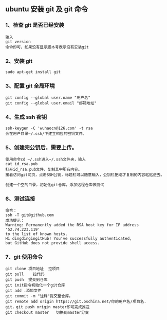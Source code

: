 ## ubuntu 安装 git 及 git 命令

### 1、检查 git 是否已经安装

```
输入
git version
命令即可，如果没有显示版本号表示没有安装git
```

### 2、安装 git

```
sudo apt-get install git
```

### 3、配置 git 全局环境

```
git config --global user.name "用户名"
git config --global user.email "邮箱地址"
```

### 4、生成 ssh 密钥

```
ssh-keygen -C 'wuhaocn@126.com' -t rsa
会在用户目录~/.ssh/下建立相应的密钥文件。
```

### 5、创建完公钥后，需要上传。

```
使用命令cd ~/.ssh进入~/.ssh文件夹，输入
cat id_rsa.pub
打开id_rsa.pub文件，复制其中所有内容。
接着访问git网页，点击SSH公钥，标题栏可以随意输入，公钥栏把刚才复制的内容粘贴进去。

创建一个空的目录，初始化git仓库，添加远程仓库做测试
```

### 6、测试连接

```
命令：
ssh -T git@github.com
成功提示：
Warning: Permanently added the RSA host key for IP address '52.74.223.119'
to the list of known hosts.
Hi dingdingingitHub! You've successfully authenticated,
but GitHub does not provide shell access.
```

### 7、git 使用命令

```
git clone 项目地址  拉项目
git pull    拉代码
git push  提交到仓库
git init指令初始化一个git仓库
git add .添加文件
git commit -m "注释"提交至仓库。
git remote add origin https://git.oschina.net/你的用户名/项目名.
git，git push origin master即可完成推送
git checkout master   切换到master分支
```
